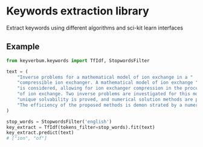 # Keywords extraction library

Extract keywords using different algorithms and sci-kit learn interfaces

## Example

```python
from keyverbum.keywords import TfIdf, StopwordsFilter

text = (
    "Inverse problems for a mathematical model of ion exchange in a "
    "compressible ion exchanger. A mathematical model of ion exchange "
    "is considered, allowing for ion exchanger compression in the process "
    "of ion exchange. Two inverse problems are investigated for this model, "
    "unique solvability is proved, and numerical solution methods are proposed. "
    "The efficiency of the proposed methods is demon strated by a numerical experiment"
)

stop_words = StopwordsFilter('english')
key_extract = TfIdf(tokens_filter=stop_words).fit(text)
key_extract.predict(text)
# ["ion", "of"]
```
